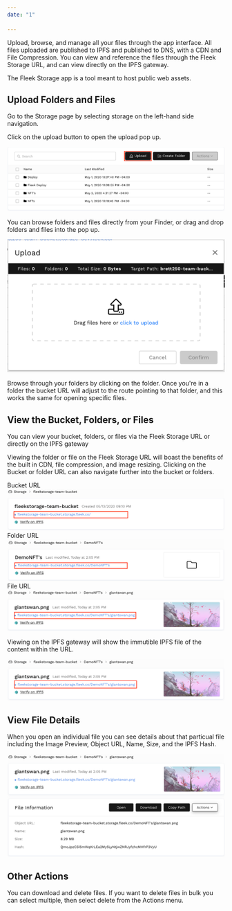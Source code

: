 ```yaml
---
date: "1"

---
```

Upload, browse, and manage all your files through the app interface. All files uploaded are published to IPFS and published to DNS, with a CDN and File Compression. You can view and reference the files through the Fleek Storage URL, and can view directly on the IPFS gateway.

The Fleek Storage app is a tool meant to host public web assets.

## Upload Folders and Files

Go to the Storage page by selecting storage on the left-hand side navigation.

Click on the upload button to open the upload pop up. 

![](imgs/upload-button.png)

You can browse folders and files directly from your Finder, or drag and drop folders and files into the pop up.

![](imgs/upload-folder-file-modal.png)

Browse through your folders by clicking on the folder. Once you're in a folder the bucket URL will adjust to the route pointing to that folder, and this works the same for opening specific files.

## View the Bucket, Folders, or Files

You can view your bucket, folders, or files via the Fleek Storage URL or directly on the IPFS gateway

Viewing the folder or file on the Fleek Storage URL will boast the benefits of the built in CDN, file compression, and image resizing. Clicking on the Bucket or folder URL can also navigate further into the bucket or folders.

Bucket URL 
![](imgs/fleek-bucket-url.png)
Folder URL
![](imgs/fleek-folder-url.png)
File URL
![](imgs/fleek-file-url.png)

Viewing on the IPFS gateway will show the immutible IPFS file of the content within the URL.

![](imgs/file-verify-ipfs.png) 

## View File Details

When you open an individual file you can see details about that particual file including the Image Preview, Object URL, Name, Size, and the IPFS Hash.

![](imgs/file-specific-page.png)

## Other Actions

You can download and delete files. If you want to delete files in bulk you can select multiple, then select delete from the Actions menu.
